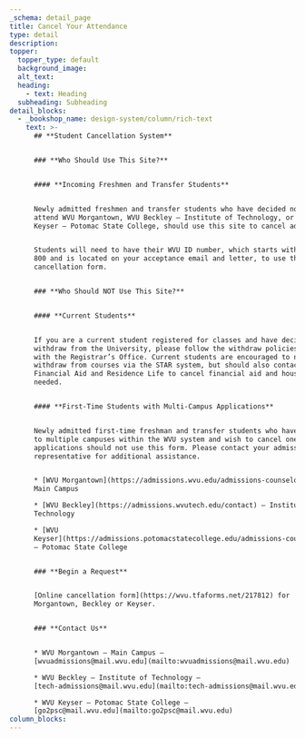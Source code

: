 ```yaml
---
_schema: detail_page
title: Cancel Your Attendance
type: detail
description:
topper:
  topper_type: default
  background_image:
  alt_text:
  heading:
    - text: Heading
  subheading: Subheading
detail_blocks:
  - _bookshop_name: design-system/column/rich-text
    text: >-
      ## **Student Cancellation System**


      ### **Who Should Use This Site?**


      #### **Incoming Freshmen and Transfer Students**


      Newly admitted freshmen and transfer students who have decided not to
      attend WVU Morgantown, WVU Beckley – Institute of Technology, or WVU
      Keyser – Potomac State College, should use this site to cancel admission.


      Students will need to have their WVU ID number, which starts with 700 or
      800 and is located on your acceptance email and letter, to use this online
      cancellation form.


      ### **Who Should NOT Use This Site?**


      #### **Current Students**


      If you are a current student registered for classes and have decided to
      withdraw from the University, please follow the withdraw policies outlined
      with the Registrar’s Office. Current students are encouraged to not only
      withdraw from courses via the STAR system, but should also contact
      Financial Aid and Residence Life to cancel financial aid and housing, if
      needed.


      #### **First-Time Students with Multi-Campus Applications**


      Newly admitted first-time freshman and transfer students who have applied
      to multiple campuses within the WVU system and wish to cancel one of the
      applications should not use this form. Please contact your admissions
      representative for additional assistance.


      * [WVU Morgantown](https://admissions.wvu.edu/admissions-counselors) –
      Main Campus

      * [WVU Beckley](https://admissions.wvutech.edu/contact) – Institute of
      Technology

      * [WVU
      Keyser](https://admissions.potomacstatecollege.edu/admissions-counselors)
      – Potomac State College


      ### **Begin a Request**


      [Online cancellation form](https://wvu.tfaforms.net/217812) for
      Morgantown, Beckley or Keyser.


      ### **Contact Us**


      * WVU Morgantown – Main Campus –
      [wvuadmissions@mail.wvu.edu](mailto:wvuadmissions@mail.wvu.edu)

      * WVU Beckley – Institute of Technology –
      [tech-admissions@mail.wvu.edu](mailto:tech-admissions@mail.wvu.edu)

      * WVU Keyser – Potomac State College –
      [go2psc@mail.wvu.edu](mailto:go2psc@mail.wvu.edu)
column_blocks:
---
```

